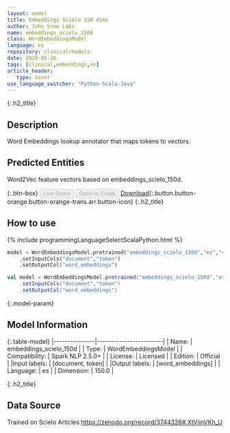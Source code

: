 ```yaml
---
layout: model
title: Embeddings Scielo 150 dims
author: John Snow Labs
name: embeddings_scielo_150d
class: WordEmbeddingsModel
language: es
repository: clinical/models
date: 2020-05-26
tags: [clinical,embeddings,es]
article_header:
   type: cover
use_language_switcher: "Python-Scala-Java"
---
```


{:.h2_title}
## Description
Word Embeddings lookup annotator that maps tokens to vectors.

## Predicted Entities 
Word2Vec feature vectors based on embeddings_scielo_150d.

{:.btn-box}
<button class="button button-orange" disabled>Live Demo</button>
<button class="button button-orange" disabled>Open in Colab</button>
[Download](https://s3.amazonaws.com/auxdata.johnsnowlabs.com/clinical/models/embeddings_scielo_150d_es_2.5.0_2.4_1590467082526.zip){:.button.button-orange.button-orange-trans.arr.button-icon}
{:.h2_title}
## How to use 
<div class="tabs-box" markdown="1">

{% include programmingLanguageSelectScalaPython.html %}

```python
model = WordEmbeddingsModel.pretrained("embeddings_scielo_150d","es","clinical/models")
	.setInputCols("document","token")
	.setOutputCol("word_embeddings")
```

```scala
val model = WordEmbeddingsModel.pretrained("embeddings_scielo_150d","es","clinical/models")
	.setInputCols("document","token")
	.setOutputCol("word_embeddings")
```
</div>

{:.model-param}
## Model Information

{:.table-model}
|---------------|------------------------|
| Name:          | embeddings_scielo_150d |
| Type:   | WordEmbeddingsModel    |
| Compatibility: | Spark NLP 2.5.0+                 |
| License:       | Licensed               |
| Edition:       | Official             |
|Input labels:        | [document, token]        |
|Output labels:       | [word_embeddings]        |
| Language:      | es                     |
| Dimension:    | 150.0                  |

{:.h2_title}
## Data Source
Trained on Scielo Articles
https://zenodo.org/record/3744326#.XtViinVKh_U